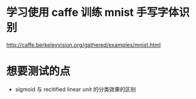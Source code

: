 # 学习使用 caffe 训练 mnist 手写字体识别
http://caffe.berkeleyvision.org/gathered/examples/mnist.html

# 想要测试的点
- sigmoid 与 recitified linear unit 的分类效果的区别
